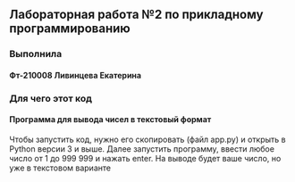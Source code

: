## Лабораторная работа №2 по прикладному программированию
### Выполнила
#### Фт-210008 Ливинцева Екатерина
### Для чего этот код
#### Программа для вывода чисел в текстовый формат
 Чтобы запустить код, нужно его скопировать (файл app.py) и открыть в Python версии 3 и выше.
 Далее запустить программу, ввести любое число от 1 до 999 999 и нажать enter.
 На выводе будет ваше число, но уже в текстовом варианте
